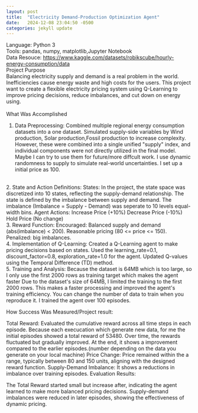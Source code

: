 ```yaml
---
layout: post
title:  "Electricity Demand-Production Optimization Agent"
date:   2024-12-08 23:04:50 -0500
categories: jekyll update
---
```

Language: Python 3
<br>
Tools: pandas, numpy, matplotlib,Jupyter Notebook
<br>
Data Resouce: https://www.kaggle.com/datasets/robikscube/hourly-energy-consumption/data
<br>
Project Purpose
<br>
Balancing electricity supply and demand is a real problem in the world. Inefficiencies cause energy waste and high costs for the users. This project want to create a flexible electricity pricing system using Q-Learning to improve pricing decisions, reduce imbalances, and cut down on energy using.
<br>
<br>
What Was Accomplished
1. Data Preprocessing:
Combined multiple regional energy consumption datasets into a one dataset.
Simulated supply-side variables by Wind production, Solar production,Fossil production to increase complexity. However, these were combined into a single unified "supply" index, and individual components were not directly utilized in the final model. Maybe I can try to use them for future/more diffcult work.
I use dynamic randomness to supply to simulate real-world uncertainties. I set up a initial price as 100.
<br>
2. State and Action Definitions:
States: In the project, the state space was discretized into 10 states, reflecting the supply-demand relationship. The state is defined by the imbalance between supply and demand. The imbalance (Imbalance = Supply - Demand) was seperate to 10 levels equal-width bins.
Agent Actions:
Increase Price (+10%)
Decrease Price (-10%)
Hold Price (No change)
<br>
3. Reward Function:
Encouraged:
Balanced supply and demand (abs(imbalance) < 200).
Reasonable pricing (80 <= price <= 150).
Penalized:
big imbalances.
<br>
4. Implementation of Q-Learning:
Created a Q-Learning agent to make pricing decisions based on states.
Used the learning_rate=0.1, discount_factor=0.8, exploration_rate=1.0 for the agent.
Updated Q-values using the Temporal Difference (TD) method.
<br>
5. Training and Analysis:
Because the dataset is 64MB which is too large, so I only use the first 2000 rows as training target which makes the agent faster 
Due to the dataset's size of 64MB, I limited the training to the first 2000 rows. This makes a faster processing and improved the agent's training efficiency. You can change the number of data to train when you reproduce it.
I trained the agent over 100 episodes.

How Success Was Measured/Project result:

Total Reward: Evaluated the cumulative reward across all time steps in each episode. Because each execucation which generate new data, for me the initial episodes showed a total reward of 53480. Over time, the rewards fluctuated but gradually improved. At the end, it shows a improvement compared to the earlier episodes.(number depending on the data you generate on your local machine)
Price Change: Price remained within the a range, typically between 80 and 150 units, aligning with the designed reward function.
Supply-Demand Imbalance: It shows a reductions in imbalance over training episodes.
Evaluation Results:

The Total Reward started small but increase after, indicating the agent learned to make more balanced pricing decisions.
Supply-demand imbalances were reduced in later episodes, showing the effectiveness of dynamic pricing.

